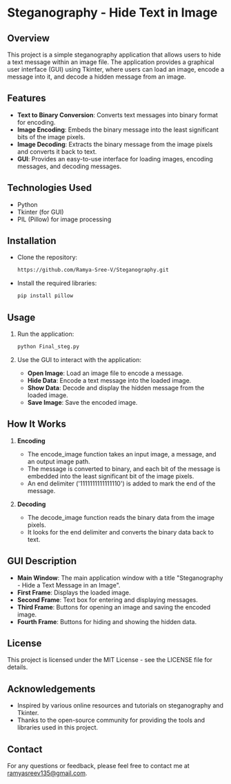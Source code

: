 # Steganography - Hide Text in Image

## Overview
This project is a simple steganography application that allows users to hide a text message within an image file. The application provides a graphical user interface (GUI) using Tkinter, where users can load an image, encode a message into it, and decode a hidden message from an image.

## Features
- **Text to Binary Conversion**: Converts text messages into binary format for encoding.
- **Image Encoding**: Embeds the binary message into the least significant bits of the image pixels.
- **Image Decoding**: Extracts the binary message from the image pixels and converts it back to text.
- **GUI**: Provides an easy-to-use interface for loading images, encoding messages, and decoding messages.


## Technologies Used
- Python
- Tkinter (for GUI)
- PIL (Pillow) for image processing

## Installation

- Clone the repository:
     ```bash
     https://github.com/Ramya-Sree-V/Steganography.git
     ```
- Install the required libraries:
  ```bash
  pip install pillow
  ```

## Usage
1. Run the application:
   ```bash
   python Final_steg.py
   ```
   
2. Use the GUI to interact with the application:
   - **Open Image**: Load an image file to encode a message.
   - **Hide Data**: Encode a text message into the loaded image.
   - **Show Data**: Decode and display the hidden message from the loaded image.
   - **Save Image**: Save the encoded image.

## How It Works
1. **Encoding**
   - The encode_image function takes an input image, a message, and an output image path.
   - The message is converted to binary, and each bit of the message is embedded into the least significant bit of the image pixels.
   - An end delimiter ('1111111111111110') is added to mark the end of the message.

2. **Decoding**
   - The decode_image function reads the binary data from the image pixels.
   - It looks for the end delimiter and converts the binary data back to text.
  
## GUI Description
- **Main Window**: The main application window with a title "Steganography - Hide a Text Message in an Image".
- **First Frame**: Displays the loaded image.
- **Second Frame**: Text box for entering and displaying messages.
- **Third Frame**: Buttons for opening an image and saving the encoded image.
- **Fourth Frame**: Buttons for hiding and showing the hidden data.


## License
This project is licensed under the MIT License - see the LICENSE file for details.

## Acknowledgements
- Inspired by various online resources and tutorials on steganography and Tkinter.
- Thanks to the open-source community for providing the tools and libraries used in this project.

## Contact 
For any questions or feedback, please feel free to contact me at ramyasreev135@gmail.com.







